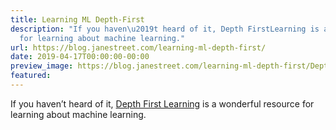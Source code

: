 ```yaml
---
title: Learning ML Depth-First
description: "If you haven\u2019t heard of it, Depth FirstLearning is awonderful resource
  for learning about machine learning."
url: https://blog.janestreet.com/learning-ml-depth-first/
date: 2019-04-17T00:00:00-00:00
preview_image: https://blog.janestreet.com/learning-ml-depth-first/Depth_First_Realigned.svg
featured:
---
```


<p>If you haven&rsquo;t heard of it, <a href="https://www.depthfirstlearning.com/2018/DFL-Fellowship">Depth First
Learning</a> is a
wonderful resource for learning about machine learning.</p>


